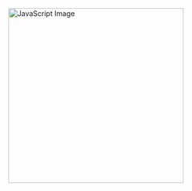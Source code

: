 <img src="https://scand.com/wp-content/uploads/2021/04/JavaScript.jpg" alt="JavaScript Image" width="350"/>


